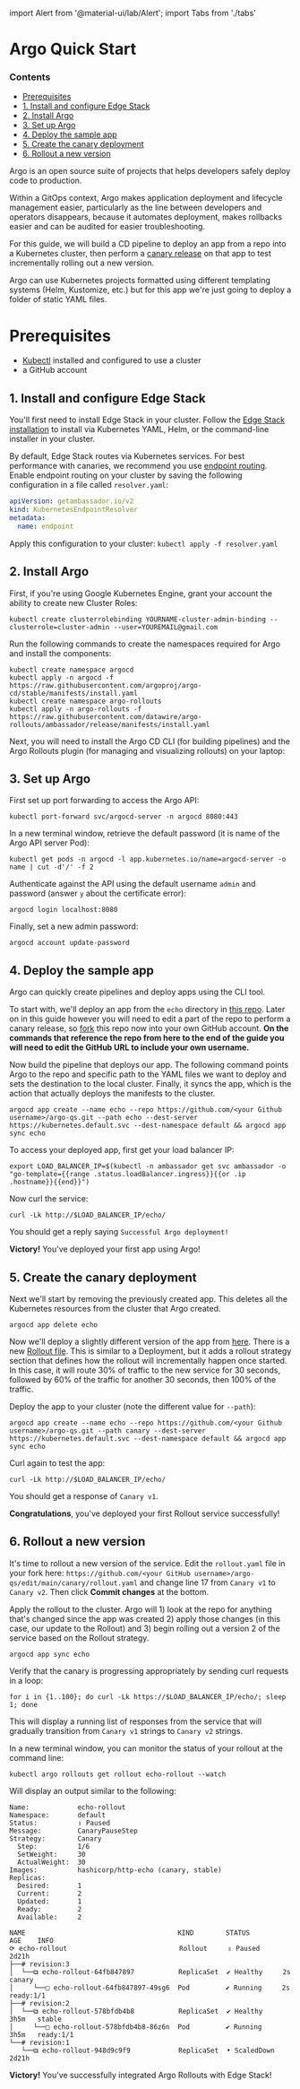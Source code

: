 
import Alert from '@material-ui/lab/Alert';
import Tabs from './tabs'

# Argo Quick Start

<div class="docs-article-toc">
<h3>Contents</h3>

* [Prerequisites](#prerequisites)
* [1. Install and configure Edge Stack](#1-install-and-configure-edge-stack)
* [2. Install Argo](#2-install-argo)
* [3. Set up Argo](#3setup-argo)
* [4. Deploy the sample app](#4-deploy-the-sample-app)
* [5. Create the canary deployment](#5-create-the-canary-deployment)
* [6. Rollout a new version](#6-rollout-a-new-version)

</div>

Argo is an open source suite of projects that helps developers safely deploy code to production.

Within a GitOps context, Argo makes application deployment and lifecycle management easier, particularly as the line between developers and operators disappears, because it automates deployment, makes rollbacks easier and can be audited for easier troubleshooting.

For this guide, we will build a CD pipeline to deploy an app from a repo into a Kubernetes cluster, then perform a [canary release](../concepts/canary) on that app to test incrementally rolling out a new version.

Argo can use Kubernetes projects formatted using different templating systems (Helm, Kustomize, etc.) but for this app we're just going to deploy a folder of static YAML files.

# Prerequisites

* [Kubectl](https://kubernetes.io/docs/tasks/tools/) installed and configured to use a cluster
* a GitHub account

## 1. Install and configure Edge Stack

You'll first need to install Edge Stack in your cluster. Follow the [Edge Stack installation](../../edge-stack/latest/tutorials/getting-started) to install via Kubernetes YAML, Helm, or the command-line installer in your cluster.

By default, Edge Stack routes via Kubernetes services. For best performance with canaries, we recommend you use [endpoint routing](../../../edge-stack/latest/topics/running/resolvers/). Enable endpoint routing on your cluster by saving the following configuration in a file called `resolver.yaml`:

```yaml
apiVersion: getambassador.io/v2
kind: KubernetesEndpointResolver
metadata:
  name: endpoint
```

Apply this configuration to your cluster:
`kubectl apply -f resolver.yaml`

## 2. Install Argo

First, if you're using Google Kubernetes Engine, grant your account the ability to create new Cluster Roles:

```
kubectl create clusterrolebinding YOURNAME-cluster-admin-binding --clusterrole=cluster-admin --user=YOUREMAIL@gmail.com
```

Run the following commands to create the namespaces required for Argo and install the components:
```
kubectl create namespace argocd
kubectl apply -n argocd -f https://raw.githubusercontent.com/argoproj/argo-cd/stable/manifests/install.yaml
kubectl create namespace argo-rollouts
kubectl apply -n argo-rollouts -f https://raw.githubusercontent.com/datawire/argo-rollouts/ambassador/release/manifests/install.yaml
```

Next, you will need to install the Argo CD CLI (for building pipelines) and the Argo Rollouts plugin (for managing and visualizing rollouts) on your laptop:

<Tabs/>

## 3. Set up Argo

First set up port forwarding to access the Argo API:
```
kubectl port-forward svc/argocd-server -n argocd 8080:443
```

In a new terminal window, retrieve the default password (it is name of the Argo API server Pod):
```
kubectl get pods -n argocd -l app.kubernetes.io/name=argocd-server -o name | cut -d'/' -f 2
```

Authenticate against the API using the default username `admin` and password (answer `y` about the certificate error):
```
argocd login localhost:8080
```

Finally, set a new admin password:
```
argocd account update-password
```

## 4. Deploy the sample app

Argo can quickly create pipelines and deploy apps using the CLI tool.  

To start with, we'll deploy an app from the `echo` directory in [this repo](https://github.com/datawire/argo-qs.git). Later on in this guide however you will need to edit a part of the repo to perform a canary release, so [fork](https://docs.github.com/en/github/getting-started-with-github/fork-a-repo) this repo now into your own GitHub account.  **On the commands that reference the repo from here to the end of the guide you will need to edit the GitHub URL to include your own username.**

Now build the pipeline that deploys our app. The following command points Argo to the repo and specific path to the YAML files we want to deploy and sets the destination to the local cluster. Finally, it syncs the app, which is the action that actually deploys the manifests to the cluster.

```
argocd app create --name echo --repo https://github.com/<your Github username>/argo-qs.git --path echo --dest-server https://kubernetes.default.svc --dest-namespace default && argocd app sync echo
```

To access your deployed app, first get your load balancer IP:
```
export LOAD_BALANCER_IP=$(kubectl -n ambassador get svc ambassador -o "go-template={{range .status.loadBalancer.ingress}}{{or .ip .hostname}}{{end}}")
```

Now curl the service:

```
curl -Lk http://$LOAD_BALANCER_IP/echo/
```

You should get a reply saying `Successful Argo deployment!`

<Alert severity="success">
    <strong>Victory!</strong> You've deployed your first app using Argo!
</Alert>

## 5. Create the canary deployment

Next we'll start by removing the previously created app. This deletes all the Kubernetes resources from the cluster that Argo created.

```
argocd app delete echo
```

Now we'll deploy a slightly different version of the app from [here](https://github.com/datawire/argo-qs/tree/main/canary).  There is a new [Rollout file](https://github.com/datawire/argo-qs/blob/main/canary/rollout.yaml).  This is similar to a Deployment, but it adds a rollout strategy section that defines how the rollout will incrementally happen once started. In this case, it will route 30% of traffic to the new service for 30 seconds, followed by 60% of the traffic for another 30 seconds, then 100% of the traffic.

Deploy the app to your cluster (note the different value for `--path`):

```
argocd app create --name echo --repo https://github.com/<your Github username>/argo-qs.git --path canary --dest-server https://kubernetes.default.svc --dest-namespace default && argocd app sync echo
```

Curl again to test the app:
```
curl -Lk http://$LOAD_BALANCER_IP/echo/
```

You should get a response of `Canary v1`.

<Alert severity="success">
    <strong>Congratulations</strong>, you've deployed your first Rollout service successfully!
</Alert>

## 6. Rollout a new version

It's time to rollout a new version of the service. Edit the `rollout.yaml` file in your fork here: `https://github.com/<your GitHub username>/argo-qs/edit/main/canary/rollout.yaml` and change line 17 from `Canary v1` to `Canary v2`.  Then click **Commit changes** at the bottom.

Apply the rollout to the cluster.  Argo will 1) look at the repo for anything that's changed since the app was created 2) apply those changes (in this case, our update to the Rollout) and 3) begin rolling out a version 2 of the service based on the Rollout strategy.

```
argocd app sync echo
```

Verify that the canary is progressing appropriately by sending curl requests in a loop:

```
for i in {1..100}; do curl -Lk https://$LOAD_BALANCER_IP/echo/; sleep 1; done
```

This will display a running list of responses from the service that will gradually transition from `Canary v1` strings to `Canary v2` strings.

In a new terminal window, you can monitor the status of your rollout at the command line:

```
kubectl argo rollouts get rollout echo-rollout --watch
```

Will display an output similar to the following:

```
Name:            echo-rollout
Namespace:       default
Status:          ॥ Paused
Message:         CanaryPauseStep
Strategy:        Canary
  Step:          1/6
  SetWeight:     30
  ActualWeight:  30
Images:          hashicorp/http-echo (canary, stable)
Replicas:
  Desired:       1
  Current:       2
  Updated:       1
  Ready:         2
  Available:     2

NAME                                      KIND        STATUS        AGE    INFO
⟳ echo-rollout                            Rollout     ॥ Paused      2d21h
├──# revision:3
│  └──⧉ echo-rollout-64fb847897           ReplicaSet  ✔ Healthy     2s     canary
│     └──□ echo-rollout-64fb847897-49sg6  Pod         ✔ Running     2s     ready:1/1
├──# revision:2
│  └──⧉ echo-rollout-578bfdb4b8           ReplicaSet  ✔ Healthy     3h5m   stable
│     └──□ echo-rollout-578bfdb4b8-86z6n  Pod         ✔ Running     3h5m   ready:1/1
└──# revision:1
   └──⧉ echo-rollout-948d9c9f9            ReplicaSet  • ScaledDown  2d21h
```

<Alert severity="success">
    <strong>Victory!</strong> You've successfully integrated Argo Rollouts with Edge Stack!
</Alert>